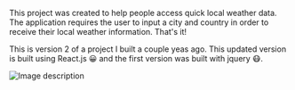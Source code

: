 This project was created to help people access quick local weather data. The application requires the user to input a city and country in order to receive their local weather information. That's it!

This is version 2 of a project I built a couple yeas ago. This updated version is built using React.js 😀 and the first version was built with jquery 😷. 

![Image description](https://live.staticflickr.com/65535/48653043836_ee12c8db7f_o.jpg)
